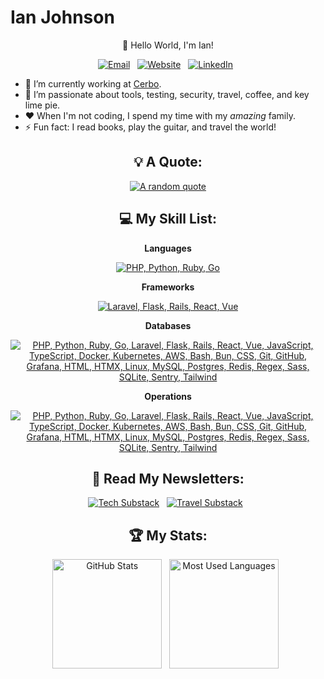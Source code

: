 # Ian Johnson

<div align="center">

👋 Hello World, I'm Ian!

<p>
    <a target="_blank" href="mailto:tacoda@hey.com"><img alt="Email" src="https://img.shields.io/badge/email-black?style=for-the-badge&logo=maildotru&logoColor=white" /></a>&nbsp;&nbsp;
    <a target="_blank" href="https://tacoda.github.io"><img alt="Website" src="https://img.shields.io/badge/website-green?style=for-the-badge&logo=curl&logoColor=white" /></a>&nbsp;&nbsp;
    <a target="_blank" href="https://www.linkedin.com/in/tacoda/"><img alt="LinkedIn" src="https://img.shields.io/badge/linked_in-blue?style=for-the-badge&logo=linkedin&logoColor=white" /></a>&nbsp;&nbsp;
</p>

</div>

- 🔭 I’m currently working at [Cerbo](https://www.linkedin.com/company/cerbo-llc/).
- 🌱 I’m passionate about tools, testing, security, travel, coffee, and key lime pie.
- ❤️ When I'm not coding, I spend my time with my _amazing_ family.
- ⚡ Fun fact: I read books, play the guitar, and travel the world!

<div align="center">

## 💡 A Quote:

[![A random quote](https://quotes-github-readme.vercel.app/api?type=horizontal&theme=dark)](https://github.com/piyushsuthar/github-readme-quotes)

## 💻 My Skill List:

**Languages**

[![PHP, Python, Ruby, Go](https://skillicons.dev/icons?i=php,py,ruby,go,js,ts)](https://skillicons.dev)

**Frameworks**

[![Laravel, Flask, Rails, React, Vue](https://skillicons.dev/icons?i=laravel,flask,rails,react,vue)](https://skillicons.dev)

**Databases**

[![PHP, Python, Ruby, Go, Laravel, Flask, Rails, React, Vue, JavaScript, TypeScript, Docker, Kubernetes, AWS, Bash, Bun, CSS, Git, GitHub, Grafana, HTML, HTMX, Linux, MySQL, Postgres, Redis, Regex, Sass, SQLite, Sentry, Tailwind](https://skillicons.dev/icons?i=php,python,ruby,go,laravel,flask,rails,react,vue,js,ts,docker,kubernetes,aws,bash,bun,css,git,github,grafana,html,htmx,linux,mysql,postgres,redis,regex,sass,sqlite,sentry,tailwind)](https://skillicons.dev)

**Operations**

[![PHP, Python, Ruby, Go, Laravel, Flask, Rails, React, Vue, JavaScript, TypeScript, Docker, Kubernetes, AWS, Bash, Bun, CSS, Git, GitHub, Grafana, HTML, HTMX, Linux, MySQL, Postgres, Redis, Regex, Sass, SQLite, Sentry, Tailwind](https://skillicons.dev/icons?i=php,python,ruby,go,laravel,flask,rails,react,vue,js,ts,docker,kubernetes,aws,bash,bun,css,git,github,grafana,html,htmx,linux,mysql,postgres,redis,regex,sass,sqlite,sentry,tailwind)](https://skillicons.dev)

## 📖 Read My Newsletters:

<p>
    <a target="_blank" href="https://diffengine.substack.com/"><img alt="Tech Substack" src="https://img.shields.io/badge/diffengine-orange?style=for-the-badge&logo=substack&logoColor=white" /></a>&nbsp;&nbsp;
    <a target="_blank" href=https://roamingroots.substack.com/"><img alt="Travel Substack" src="https://img.shields.io/badge/roamingroots-orange?style=for-the-badge&logo=substack&logoColor=white" /></a>&nbsp;&nbsp;
</p>

## 🏆 My Stats:

<p>
    <img height=175 alt="GitHub Stats" src="https://github-readme-stats.vercel.app/api?username=tacoda&show_icons=true&count_private=true&theme=dark" />&nbsp;&nbsp;
    <img height=175 alt="Most Used Languages" src="https://github-readme-stats.vercel.app/api/top-langs/?username=tacoda&layout=compact&theme=dark" />&nbsp;&nbsp;
</p>

</div>
